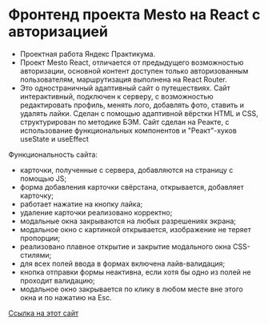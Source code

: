 # Фронтенд проекта Mesto на React с авторизацией

- Проектная работа Яндекс Практикума.
- Проект Mesto React, отличается от предыдущего возможностью авторизации, основной контент доступен только авторизованным пользователям, маршрутизация выполнена на React Router.
- Это одностраничный адаптивный сайт о путешествиях. Сайт интерактивный, подключен к серверу, с возможностью редактировать профиль, менять лого, добавлять фото, ставить и удалять лайки.
Сделан с помощью адаптивной вёрстки HTML и CSS, структурирован по методике БЭМ.
Сайт сделан на Реакте, с использование функциональных компонентов и "Реакт"-хуков useState и useEffect

Функциональность сайта:
- карточки, полученные с сервера, добавляются на страницу с помощью JS;
- форма добавления карточки свёрстана, открывается, добавляет карточку;
- работает нажатие на кнопку лайка;
- удаление карточки реализовано корректно;
- модальные окна закрываются на любых разрешениях экрана;
- модальное окно с картинкой открывается, изображение не теряет пропорции;
- реализовано плавное открытие и закрытие модального окна CSS-стилями;
- для всех полей ввода в формах включена лайв-валидация;
- кнопка отправки формы неактивна, если хотя бы одно из полей не проходит валидацию;
- модальное окно закрывается по клику в любом месте вне этого окна и по нажатию на Esc.


[Ссылка на этот сайт](https://alebedev85.github.io/react-mesto-auth/)
